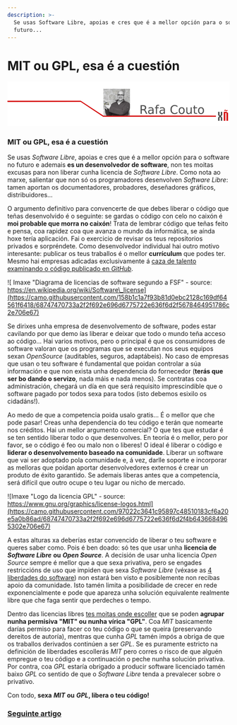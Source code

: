 ```yaml
---
description: >-
  Se usas Software Libre, apoias e cres que é a mellor opción para o software no
  futuro...
---
```


# MIT ou GPL, esa é a cuestión

![](.gitbook/assets/cabeceira-rafa_couto.png)

### MIT ou GPL, esa é a cuestión

Se usas _Software Libre_, apoias e cres que é a mellor opción para o software no futuro e ademais **es un desenvolvedor de software**, non tes moitas excusas para non liberar cunha licencia de _Software Libre_. Como nota ao marxe, salientar que non só os programadores desenvolven _Software Libre_: tamen aportan os documentadores, probadores, deseñadores gráficos, distribuidores...

O argumento definitivo para convencerte de que debes liberar o código que teñas desenvolvido é o seguinte: se gardas o código con celo no caixón é **moi probable que morra no caixón**! Trata de lembrar código que teñas feito e pensa, coa rapidez coa que avanza o mundo da informática, se aínda hoxe tería aplicación. Fai o exercicio de revisar os teus repositorios privados e sorpréndete. Como desenvolvedor individual hai outro motivo interesante: publicar os teus traballos é o mellor **currículum** que podes ter. Mesmo hai empresas adicadas exclusivamente á [caza de talento examinando o código publicado en _GitHub_](https://www.sourcecon.com/the-complete-guide-to-recruiting-and-sourcing-candidates-on-github/).

![ Imaxe &quot;Diagrama de licencias de software segundo a FSF&quot;  - source: https://en.wikipedia.org/wiki/Software\_license](https://camo.githubusercontent.com/158b1c1a7f93b81d0ebc2128c169df64561f6418/68747470733a2f2f692e696d6775722e636f6d2f5678464951786c2e706e67)

Se dirixes unha empresa de desenvolvemento de software, podes estar cavilando por que demo ías liberar e deixar que todo o mundo teña acceso ao código... Hai varios motivos, pero o principal é que os consumidores de software valoran que os programas que se executan nos seus equipos sexan _OpenSource_ \(auditables, seguros, adaptábeis\). No caso de empresas que usan o teu software é fundamental que poidan controlar a súa información e que non exista unha dependencia do fornecedor \(**terás que ser bo dando o servizo**, nada máis e nada menos\). Se contratas coa administración, chegará un día en que será requisito imprescindible que o software pagado por todos sexa para todos \(isto debemos esixilo os cidadáns!\).

Ao medo de que a competencia poida usalo gratis... É o mellor que che pode pasar! Creas unha dependencia do teu código e terán que nomearte nos créditos. Hai un mellor argumento comercial? O que tes que estudar é se ten sentido liberar todo o que desenvolves. En teoría é o mellor, pero por favor, se o código é feo ou malo non o liberes! O ideal é liberar o código e **liderar o desenvolvemento baseado na comunidade**. Liberar un software que vai ser adoptado pola comunidade e, á vez, darlle soporte e incorporar as melloras que poidan aportar desenvolvedores externos é crear un produto de éxito garantido. Se ademais liberas antes que a competencia, será difícil que outro ocupe o teu lugar ou nicho de mercado.

![Imaxe &quot;Logo da licencia GPL&quot; - source: https://www.gnu.org/graphics/license-logos.html](https://camo.githubusercontent.com/97022c3641c95897c48510183cf6a20e5a0b86ad/68747470733a2f2f692e696d6775722e636f6d2f4b6436684965302e706e67)

A estas alturas xa deberías estar convencido de liberar o teu software e queres saber como. Pois é ben doado: só tes que usar unha **licencia de** _**Software Libre**_ **ou** _**Open Source**_. A decisión de usar unha licencia _Open Source_ sempre é mellor que a que sexa privativa, pero se engades restriccións de uso que impiden que sexa _Software Libre_ \(véxase as [4 liberdades do software](https://gl.wikipedia.org/wiki/Software_libre#Definici%C3%B3n_e_as_catros_liberdades)\) non estará ben visto e posiblemente non recibas apoio da comunidade. Isto tamén limita a posibilidade de crecer en rede exponencialmente e pode que apareza unha solución equivalente realmente libre que che faga sentir que perdeches o tempo.

Dentro das licencias libres [tes moitas onde escoller](https://choosealicense.com/licenses/) que se poden **agrupar nunha permisiva "MIT" ou nunha vírica "GPL"**. Coa _MIT_ basicamente darías permiso para facer co teu código o que se queira \(preservando dereitos de autoría\), mentras que cunha _GPL_ tamén impós a obriga de que os traballos derivados continúen a ser _GPL_. Se es puramente estricto na definición de liberdades escollerás _MIT_ pero corres o risco de que alguén empregue o teu código e a continuación o peche nunha solución privativa. Por contra, coa _GPL_ estaría obrigado a producir software licenciado tamén baixo _GPL_ co sentido de que o _Software Libre_ tenda a prevalecer sobre o privativo.

Con todo, **sexa** _**MIT**_ **ou** _**GPL**_**, libera o teu código!**



### [Seguinte artigo](persoas-que-difunden-a-cultura-libre-juan-febles.md)

